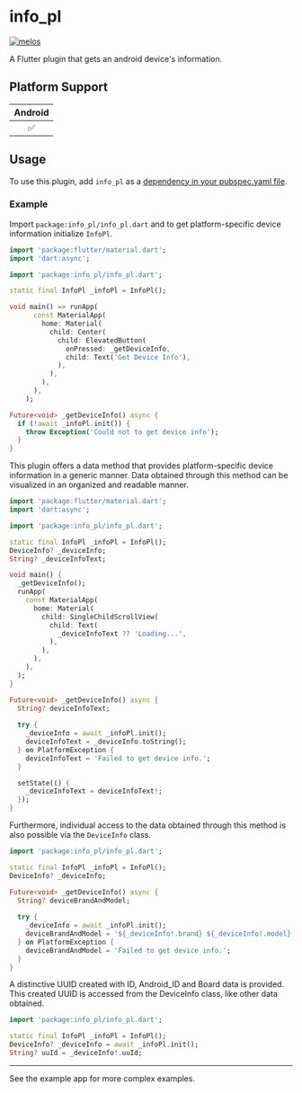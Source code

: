 # info_pl

[![melos](https://img.shields.io/badge/maintained%20with-melos-f700ff.svg?style=flat-square)](https://github.com/invertase/melos)

A Flutter plugin that gets an android device's information.

## Platform Support

| Android |
|:-------:|
|    ✅    |

## Usage

To use this plugin, add `info_pl` as a [dependency in your pubspec.yaml file](https://flutter.dev/platform-plugins/).

### Example

Import `package:info_pl/info_pl.dart` and to get platform-specific device information initialize `InfoPl`.

```dart
import 'package:flutter/material.dart';
import 'dart:async';

import 'package:info_pl/info_pl.dart';

static final InfoPl _infoPl = InfoPl();

void main() => runApp(
      const MaterialApp(
        home: Material(
          child: Center(
            child: ElevatedButton(
              onPressed: _getDeviceInfo,
              child: Text('Get Device Info'),
            ),
          ),
        ),
      ),
    );

Future<void> _getDeviceInfo() async {
  if (!await _infoPl.init()) {
    throw Exception('Could not to get device info');
  }
}
```

This plugin offers a data method that provides platform-specific device information in a generic manner.
Data obtained through this method can be visualized in an organized and readable manner.

```dart
import 'package:flutter/material.dart';
import 'dart:async';

import 'package:info_pl/info_pl.dart';

static final InfoPl _infoPl = InfoPl();
DeviceInfo? _deviceInfo;
String? _deviceInfoText;

void main() {
  _getDeviceInfo();
  runApp(
    const MaterialApp(
      home: Material(
        child: SingleChildScrollView(
          child: Text(
            _deviceInfoText ?? 'Loading...',
          ),
        ),
      ),
    ),
  );
}

Future<void> _getDeviceInfo() async {
  String? deviceInfoText;
  
  try {
    _deviceInfo = await _infoPl.init();
    deviceInfoText = _deviceInfo.toString();
  } on PlatformException {
    deviceInfoText = 'Failed to get device info.';
  }

  setState(() {
    _deviceInfoText = deviceInfoText!;
  });
}
```

Furthermore, individual access to the data obtained through this method is also possible via the `DeviceInfo` class.

```dart
import 'package:info_pl/info_pl.dart';

static final InfoPl _infoPl = InfoPl();
DeviceInfo? _deviceInfo;

Future<void> _getDeviceInfo() async {
  String? deviceBrandAndModel;
  
  try {
    _deviceInfo = await _infoPl.init();
    deviceBrandAndModel = '${_deviceInfo!.brand} ${_deviceInfo!.model}';
  } on PlatformException {
    deviceBrandAndModel = 'Failed to get device info.';
  }
}
```

A distinctive UUID created with ID, Android_ID and Board data is provided. This created UUID is accessed from the DeviceInfo class, like other data obtained.

```dart
import 'package:info_pl/info_pl.dart';

static final InfoPl _infoPl = InfoPl();
DeviceInfo? _deviceInfo = await _infoPl.init();
String? uuId = _deviceInfo!.uuId;
```

---

See the example app for more complex examples.
